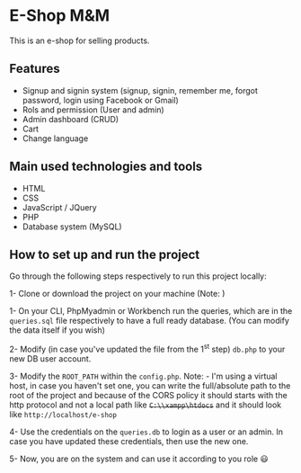 # E-Shop M&M

This is an e-shop for selling products.

## Features

- Signup and signin system (signup, signin, remember me, forgot password, login using Facebook or Gmail)
- Rols and permission (User and admin)
- Admin dashboard (CRUD)
- Cart
- Change language

## Main used technologies and tools

- HTML
- CSS
- JavaScript / JQuery
- PHP
- Database system (MySQL)

## How to set up and run the project

Go through the following steps respectively to run this project locally:

1- Clone or download the project on your machine (Note: )

1- On your CLI, PhpMyadmin or Workbench run the queries, which are in the `queries.sql` file respectively to have a full ready database. (You can modify the data itself if you wish)

2- Modify (in case you've updated the file from the 1<sup>st</sup> step) `db.php` to your new DB user account.

3- Modify the `ROOT_PATH` within the `config.php`.
Note: - I'm using a virtual host, in case you haven't set one, you can write the full/absolute path to the root of the project
and because of the CORS policy it should starts with the http protocol and not a local path like <s>`C:\\xampp\htdocs`</s>
and it should look like `http://localhost/e-shop`

4- Use the credentials on the `queries.db` to login as a user or an admin. In case you have updated these credentials, then use the new one.

5- Now, you are on the system and can use it according to you role :smiley:
